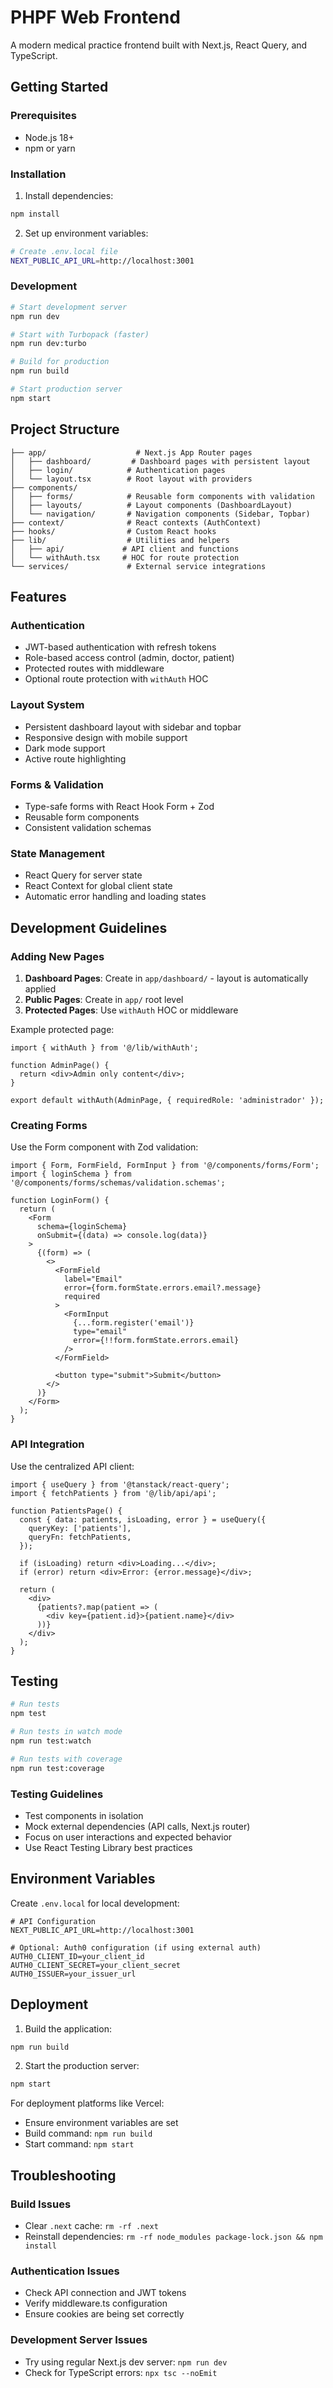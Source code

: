 # PHPF Web Frontend

A modern medical practice frontend built with Next.js, React Query, and TypeScript.

## Getting Started

### Prerequisites

- Node.js 18+ 
- npm or yarn

### Installation

1. Install dependencies:
```bash
npm install
```

2. Set up environment variables:
```bash
# Create .env.local file
NEXT_PUBLIC_API_URL=http://localhost:3001
```

### Development

```bash
# Start development server
npm run dev

# Start with Turbopack (faster)
npm run dev:turbo

# Build for production
npm run build

# Start production server
npm start
```

## Project Structure

```
├── app/                    # Next.js App Router pages
│   ├── dashboard/         # Dashboard pages with persistent layout
│   ├── login/            # Authentication pages
│   └── layout.tsx        # Root layout with providers
├── components/
│   ├── forms/            # Reusable form components with validation
│   ├── layouts/          # Layout components (DashboardLayout)
│   └── navigation/       # Navigation components (Sidebar, Topbar)
├── context/              # React contexts (AuthContext)
├── hooks/                # Custom React hooks
├── lib/                  # Utilities and helpers
│   ├── api/             # API client and functions
│   └── withAuth.tsx     # HOC for route protection
└── services/             # External service integrations
```

## Features

### Authentication
- JWT-based authentication with refresh tokens
- Role-based access control (admin, doctor, patient)
- Protected routes with middleware
- Optional route protection with `withAuth` HOC

### Layout System
- Persistent dashboard layout with sidebar and topbar
- Responsive design with mobile support
- Dark mode support
- Active route highlighting

### Forms & Validation
- Type-safe forms with React Hook Form + Zod
- Reusable form components
- Consistent validation schemas

### State Management
- React Query for server state
- React Context for global client state
- Automatic error handling and loading states

## Development Guidelines

### Adding New Pages

1. **Dashboard Pages**: Create in `app/dashboard/` - layout is automatically applied
2. **Public Pages**: Create in `app/` root level
3. **Protected Pages**: Use `withAuth` HOC or middleware

Example protected page:
```tsx
import { withAuth } from '@/lib/withAuth';

function AdminPage() {
  return <div>Admin only content</div>;
}

export default withAuth(AdminPage, { requiredRole: 'administrador' });
```

### Creating Forms

Use the Form component with Zod validation:

```tsx
import { Form, FormField, FormInput } from '@/components/forms/Form';
import { loginSchema } from '@/components/forms/schemas/validation.schemas';

function LoginForm() {
  return (
    <Form
      schema={loginSchema}
      onSubmit={(data) => console.log(data)}
    >
      {(form) => (
        <>
          <FormField
            label="Email"
            error={form.formState.errors.email?.message}
            required
          >
            <FormInput
              {...form.register('email')}
              type="email"
              error={!!form.formState.errors.email}
            />
          </FormField>
          
          <button type="submit">Submit</button>
        </>
      )}
    </Form>
  );
}
```

### API Integration

Use the centralized API client:

```tsx
import { useQuery } from '@tanstack/react-query';
import { fetchPatients } from '@/lib/api/api';

function PatientsPage() {
  const { data: patients, isLoading, error } = useQuery({
    queryKey: ['patients'],
    queryFn: fetchPatients,
  });

  if (isLoading) return <div>Loading...</div>;
  if (error) return <div>Error: {error.message}</div>;

  return (
    <div>
      {patients?.map(patient => (
        <div key={patient.id}>{patient.name}</div>
      ))}
    </div>
  );
}
```

## Testing

```bash
# Run tests
npm test

# Run tests in watch mode  
npm run test:watch

# Run tests with coverage
npm run test:coverage
```

### Testing Guidelines

- Test components in isolation
- Mock external dependencies (API calls, Next.js router)
- Focus on user interactions and expected behavior
- Use React Testing Library best practices

## Environment Variables

Create `.env.local` for local development:

```env
# API Configuration
NEXT_PUBLIC_API_URL=http://localhost:3001

# Optional: Auth0 configuration (if using external auth)
AUTH0_CLIENT_ID=your_client_id
AUTH0_CLIENT_SECRET=your_client_secret
AUTH0_ISSUER=your_issuer_url
```

## Deployment

1. Build the application:
```bash
npm run build
```

2. Start the production server:
```bash
npm start
```

For deployment platforms like Vercel:
- Ensure environment variables are set
- Build command: `npm run build`
- Start command: `npm start`

## Troubleshooting

### Build Issues
- Clear `.next` cache: `rm -rf .next`
- Reinstall dependencies: `rm -rf node_modules package-lock.json && npm install`

### Authentication Issues
- Check API connection and JWT tokens
- Verify middleware.ts configuration
- Ensure cookies are being set correctly

### Development Server Issues
- Try using regular Next.js dev server: `npm run dev`
- Check for TypeScript errors: `npx tsc --noEmit`
